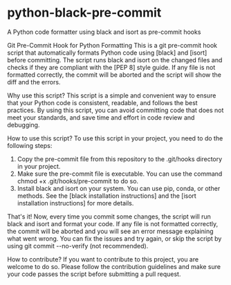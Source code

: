 # python-black-pre-commit
A Python code formatter using black and isort as pre-commit hooks

Git Pre-Commit Hook for Python Formatting
This is a git pre-commit hook script that automatically formats Python code using [black] and [isort] before committing. The script runs black and isort on the changed files and checks if they are compliant with the [PEP 8] style guide. If any file is not formatted correctly, the commit will be aborted and the script will show the diff and the errors.

Why use this script?
This script is a simple and convenient way to ensure that your Python code is consistent, readable, and follows the best practices. By using this script, you can avoid committing code that does not meet your standards, and save time and effort in code review and debugging.

How to use this script?
To use this script in your project, you need to do the following steps:

1. Copy the pre-commit file from this repository to the .git/hooks directory in your project.
2. Make sure the pre-commit file is executable. You can use the command chmod +x .git/hooks/pre-commit to do so.
3. Install black and isort on your system. You can use pip, conda, or other methods. See the [black installation instructions] and the [isort installation instructions] for more details.


That's it! Now, every time you commit some changes, the script will run black and isort and format your code. If any file is not formatted correctly, the commit will be aborted and you will see an error message explaining what went wrong. You can fix the issues and try again, or skip the script by using git commit --no-verify (not recommended).

How to contribute?
If you want to contribute to this project, you are welcome to do so. Please follow the contribution guidelines and make sure your code passes the script before submitting a pull request.


<meta name="google-site-verification" content="AGINEvsGJAerKa0o0AgSyhy0CCPdibHR6qfxwi4XHkw" />
